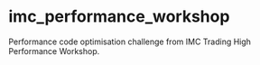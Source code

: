 # imc_performance_workshop
Performance code optimisation challenge from IMC Trading High Performance Workshop.
